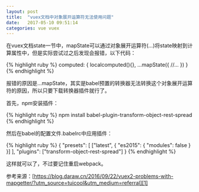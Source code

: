 ```yaml
---
layout: post
title:  "vuex文档中对象展开运算符无法使用问题"
date:   2017-05-10 09:51:14
categories: vue vuex
---
```

在vuex文档state一节中，mapState可以通过对象展开运算符(...)将state映射到计算属性中，但是实际尝试过之后发现会报错，以下代码：

{% highlight ruby %}
computed: {
	localcomputed(){},
	...mapState({
		//...
	})
}
{% endhighlight %}

报错的原因是...mapState，其实是babel预置的转换器无法转换这个对象展开运算符的原因，所以只要下载转换器插件就行了。

首先，npm安装插件：

{% highlight ruby %}
npm install babel-plugin-transform-object-rest-spread
{% endhighlight %}

然后在babel的配置文件.babelrc中应用插件：

{% highlight ruby %}
{
  "presets": [
    ["latest", {
      "es2015": { "modules": false }
    }]
  ],
  "plugins": ["transform-object-rest-spread"]
}
{% endhighlight %}

这样就可以了，不过要记住重启webpack。

参考来源：[https://blog.daraw.cn/2016/09/22/vuex2-problems-with-mapgetter/?utm_source=tuicool&utm_medium=referral][1]

[1]: https://blog.daraw.cn/2016/09/22/vuex2-problems-with-mapgetter/?utm_source=tuicool&utm_medium=referral

